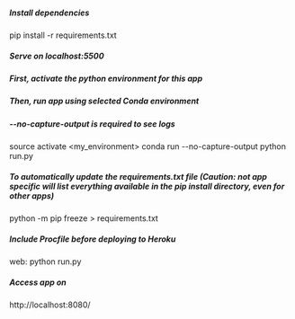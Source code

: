 ##### Install dependencies
pip install -r requirements.txt

##### Serve on localhost:5500
##### First, activate the python environment for this app
##### Then, run app using selected Conda environment
##### --no-capture-output is required to see logs
source activate <my_environment>
conda run --no-capture-output python run.py

##### To automatically update the requirements.txt file (Caution: not app specific will list everything available in the pip install directory, even for other apps)
python -m pip freeze > requirements.txt

##### Include Procfile before deploying to Heroku
web: python run.py

##### Access app on
http://localhost:8080/